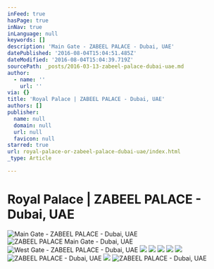 ```yaml
---
inFeed: true
hasPage: true
inNav: true
inLanguage: null
keywords: []
description: 'Main Gate - ZABEEL PALACE - Dubai, UAE'
datePublished: '2016-08-04T15:04:51.485Z'
dateModified: '2016-08-04T15:04:39.719Z'
sourcePath: _posts/2016-03-13-zabeel-palace-dubai-uae.md
author:
  - name: ''
    url: ''
via: {}
title: 'Royal Palace | ZABEEL PALACE - Dubai, UAE'
authors: []
publisher:
  name: null
  domain: null
  url: null
  favicon: null
starred: true
url: royal-palace-or-zabeel-palace-dubai-uae/index.html
_type: Article

---
```

# Royal Palace | ZABEEL PALACE - Dubai, UAE
![Main Gate - ZABEEL PALACE - Dubai, UAE](https://s3-us-west-2.amazonaws.com/the-grid-img/p/573b4d3e2ea44a2387142086dbca19440d5ea372.jpg)
![ZABEEL PALACE Main Gate - Dubai, UAE](https://s3-us-west-2.amazonaws.com/the-grid-img/p/76a3fdc15964e0e8a87c1cba979d08bec1d54557.jpg)
![West Gate - ZABEEL PALACE - Dubai, UAE](https://s3-us-west-2.amazonaws.com/the-grid-img/p/bf103c2643627a43277a21a3160fa1ea679eeb16.jpg)
![](https://s3-us-west-2.amazonaws.com/the-grid-img/p/f4123a36efbe6b58212e91ed2263360d8c3d0aa8.jpg)
![](https://s3-us-west-2.amazonaws.com/the-grid-img/p/eb95b3bf7d23d7f3867e884730189878b628f47f.jpg)
![](https://s3-us-west-2.amazonaws.com/the-grid-img/p/71618bc15da6deff137947b9f3aa7c8679338920.jpg)
![](https://the-grid-user-content.s3-us-west-2.amazonaws.com/c02d04d1-800a-46ad-a3a5-efdddc2c58d2.jpg)
![](https://the-grid-user-content.s3-us-west-2.amazonaws.com/22e6425f-b426-410d-aca3-e45cc740f225.jpg)
![ZABEEL PALACE - Dubai, UAE](https://the-grid-user-content.s3-us-west-2.amazonaws.com/b00e6d5f-1218-4637-b446-5903589fd918.jpg)
![](https://the-grid-user-content.s3-us-west-2.amazonaws.com/835dea99-7f18-4e59-9d54-ffb6ac658d0e.jpg)
![ZABEEL PALACE - Dubai, UAE](https://the-grid-user-content.s3-us-west-2.amazonaws.com/540fdf89-9f11-4e3e-87b1-a2b4d6972c8f.jpg)